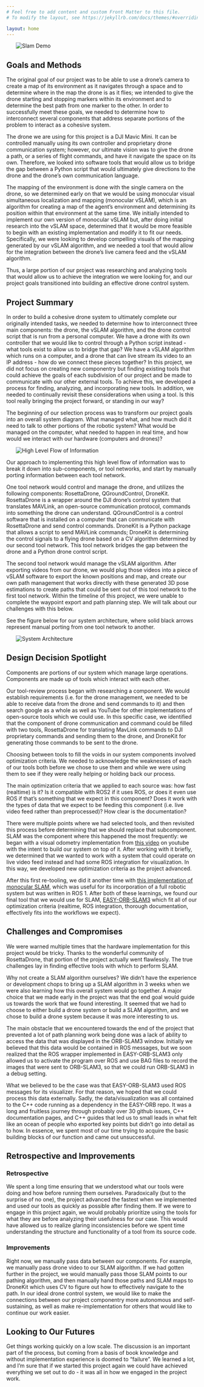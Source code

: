 ```yaml
---
# Feel free to add content and custom Front Matter to this file.
# To modify the layout, see https://jekyllrb.com/docs/themes/#overriding-theme-defaults

layout: home
---
```


<figure
    style=
        "display: block;
        margin-left: auto;
        margin-right: auto;
        width:90%;"
>
    <img 
        src="./gifs/slam_demo.gif"
        alt="Slam Demo"
    >
</figure>

## Goals and Methods

The original goal of our project was to be able to use a drone’s camera to create a map of its environment as it navigates through a space and to determine where in the map the drone is as it flies; we intended to give the drone starting and stopping markers within its environment and to determine the best path from one marker to the other. In order to successfully meet these goals, we needed to determine how to interconnect several components that address separate portions of the problem to interact as a cohesive system.

The drone we are using for this project is a DJI Mavic Mini. It can be controlled manually using its own controller and proprietary drone communication system; however, our ultimate vision was to give the drone a path, or a series of flight commands, and have it navigate the space on its own. Therefore, we looked into software tools that would allow us to bridge the gap between a Python script that would ultimately give directions to the drone and the drone’s own communication language.

The mapping of the environment is done with the single camera on the drone, so we determined early on that we would be using monocular visual simultaneous localization and mapping (monocular vSLAM), which is an algorithm for creating a map of the agent’s environment and determining its position within that environment at the same time. We initially intended to implement our own version of monocular vSLAM but, after doing initial research into the vSLAM space, determined that it would be more feasible to begin with an existing implementation and modify it to fit our needs. Specifically, we were looking to develop compelling visuals of the mapping generated by our vSLAM algorithm, and we needed a tool that would allow for the integration between the drone’s live camera feed and the vSLAM algorithm.

Thus, a large portion of our project was researching and analyzing tools that would allow us to achieve the integration we were looking for, and our project goals transitioned into building an effective drone control system.

## Project Summary

In order to build a cohesive drone system to ultimately complete our originally intended tasks, we needed to determine how to interconnect three main components: the drone, the vSLAM algorithm, and the drone control script that is run from a personal computer. We have a drone with its own controller that we would like to control through a Python script instead - what tools exist to allow us to bridge that gap? We have a vSLAM algorithm which runs on a computer, and a drone that can live stream its video to an IP address - how do we connect these pieces together? In this project, we did not focus on creating new componentry but finding existing tools that could achieve the goals of each subdivision of our project and be made to communicate with our other external tools. To achieve this, we developed a process for finding, analyzing, and incorporating new tools. In addition, we needed to continually revisit these considerations when using a tool. Is this tool really bringing the project forward, or standing in our way?

The beginning of our selection process was to transform our project goals into an overall system diagram. What managed what, and how much did it need to talk to other portions of the robotic system? What would be managed on the computer, what needed to happen in real time, and how would we interact with our hardware (computers and drones)?

<figure
    style=
        "display: block;
        margin-left: auto;
        margin-right: auto;
        width:90%;"
>
    <img 
        src="./images/high_level_info_flow.webp"
        alt="High Level Flow of Information"
    >
</figure>

Our approach to implementing this high level flow of information was to break it down into sub-components, or tool networks, and start by manually porting information between each tool network.

One tool network would control and manage the drone, and utilizes the following components: RosettaDrone, QGroundControl, DroneKit. RosettaDrone is a wrapper around the DJI drone’s control system that translates MAVLink, an open-source communication protocol, commands into something the drone can understand. QGroundControl is a control software that is installed on a computer that can communicate with RosettaDrone and send control commands. DroneKit is a Python package that allows a script to send MAVLink commands; DroneKit is determining the control signals to a flying drone based on a CV algorithm determined by our second tool network. This tool network bridges the gap between the drone and a Python drone control script.

The second tool network would manage the vSLAM algorithm. After exporting videos from our drone, we would plug those videos into a piece of vSLAM software to export the known positions and map, and create our own path management that works directly with these generated 3D pose estimations to create paths that could be sent out of this tool network to the first tool network. Within the timeline of this project, we were unable to complete the waypoint export and path planning step. We will talk about our challenges with this below.

See the figure below for our system architecture, where solid black arrows represent manual porting from one tool network to another.

<figure
    style=
        "display: block;
        margin-left: auto;
        margin-right: auto;
        width:90%;"
>
    <img 
        src="./images/system_architecture.webp"
        alt="System Architecture"
    >
</figure>

## Design Decision Spotlight

Components are portions of our system which manage large operations. Components are made up of tools which interact with each other.

Our tool-review process began with researching a component. We would establish requirements (i.e. for the drone management, we needed to be able to receive data from the drone and send commands to it) and then search google as a whole as well as YouTube for other implementations of open-source tools which we could use. In this specific case, we identified that the component of drone communication and command could be filled with two tools, RosettaDrone for translating MavLink commands to DJI proprietary commands and sending them to the drone, and DroneKit for generating those commands to be sent to the drone.

Choosing between tools to fill the voids in our system components involved optimization criteria. We needed to acknowledge the weaknesses of each of our tools both before we chose to use them and while we were using them to see if they were really helping or holding back our process.

The main optimization criteria that we applied to each source was: how fast (realtime) is it? Is it compatible with ROS2 if it uses ROS, or does it even use ROS if that’s something that we expect in this component? Does it work with the types of data that we expect to be feeding this component (i.e. live video feed rather than preprocessed)? How clear is the documentation?

There were multiple points where we had selected tools, and then revisited this process before determining that we should replace that subcomponent. SLAM was the component where this happened the most frequently: we began with a visual odometry implementation from [this video](https://www.youtube.com/watch?v=N451VeA8XRA) on youtube with the intent to build our system on top of it. After working with it briefly, we determined that we wanted to work with a system that could operate on live video feed instead and had some ROS integration for visualization. In this way, we developed new optimization criteria as the project advanced.

After this first re-tooling, we did it another time with [this implementation of monocular SLAM](https://github.com/arthurfenderbucker/indoor_drone), which was useful for its incorporation of a full robotic system but was written in ROS 1. After both of these learnings, we found our final tool that we would use for SLAM, [EASY-ORB-SLAM3](https://www.youtube.com/watch?v=CRg8zmCNOAU) which fit all of our optimization criteria (realtime, ROS integration, thorough documentation, effectively fits into the workflows we expect).

## Challenges and Compromises

We were warned multiple times that the hardware implementation for this project would be tricky. Thanks to the wonderful community of RosettaDrone, that portion of the project actually went flawlessly. The true challenges lay in finding effective tools with which to perform SLAM.

Why not create a SLAM algorithm ourselves? We didn’t have the experience or development chops to bring up a SLAM algorithm in 3 weeks when we were also learning how this overall system would go together. A major choice that we made early in the project was that the end goal would guide us towards the work that we found interesting. It seemed that we had to choose to either build a drone system or build a SLAM algorithm, and we chose to build a drone system because it was more interesting to us.

The main obstacle that we encountered towards the end of the project that prevented a lot of path planning work being done was a lack of ability to access the data that was displayed in the ORB-SLAM3 window. Initially we believed that this data would be contained in ROS messages, but we soon realized that the ROS wrapper implemented in EASY-ORB-SLAM3 only allowed us to activate the program over ROS and use BAG files to record the images that were sent to ORB-SLAM3, so that we could run ORB-SLAM3 in a debug setting.

What we believed to be the case was that EASY-ORB-SLAM3 used ROS messages for its visualizer. For that reason, we hoped that we could process this data externally. Sadly, the data/visualization was all contained to the C++ code running as a dependency in the EASY-ORB repo. It was a long and fruitless journey through probably over 30 github issues, C++ documentation pages, and C++ guides that led us to small leads in what felt like an ocean of people who exported key points but didn’t go into detail as to how. In essence, we spent most of our time trying to acquire the basic building blocks of our function and came out unsuccessful.

## Retrospective and Improvements

### Retrospective

We spent a long time ensuring that we understood what our tools were doing and how before running them ourselves. Paradoxically (but to the surprise of no one), the project advanced the fastest when we implemented and used our tools as quickly as possible after finding them. If we were to engage in this project again, we would probably prioritize using the tools for what they are before analyzing their usefulness for our case. This would have allowed us to realize glaring inconsistencies before we spent time understanding the structure and functionality of a tool from its source code.

### Improvements

Right now, we manually pass data between our components. For example, we manually pass drone video to our SLAM algorithm. If we had gotten further in the project, we would manually pass those SLAM points to our pathing algorithm, and then manually hand those paths and SLAM maps to DroneKit which uses CV to figure out how to effectively navigate to the path. In our ideal drone control system, we would like to make the connections between our project componentry more autonomous and self-sustaining, as well as make re-implementation for others that would like to continue our work easier.

## Looking to Our Futures

Get things working quickly on a low scale. The discussion is an important part of the process, but coming from a basis of book knowledge and without implementation experience is doomed to “failure”. We learned a lot, and I’m sure that if we started this project again we could have achieved everything we set out to do - it was all in how we engaged in the project work.
